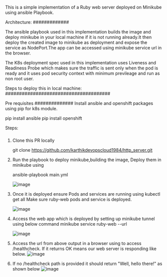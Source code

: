 This is a simple implementation of a Ruby web server deployed on Minikube using ansible Playbook.

Architecture:
#############

The ansible playbook used in this implementation builds the image and deploy minikube in your local machine if it is not running already.It then deploy the created image to minikube as deployment and expose the service as NodePort.The app can be accessed using minikube service <service name> url in the browser.
  
The K8s deployment spec used in this implementation uses Liveness and Readiness Probe which makes sure the traffic is sent only when the pod is ready and it uses pod security context with minimum previleage and run as non root user.
  
Steps to deploy this in local machine:
######################################

Pre requisites
##############
Install ansible and openshift packages using pip for k8s module.

pip install ansible
pip install openshift

Steps:
#####
1. Clone this PR locally

   git clone https://github.com/karthikdevopscloud1984/http_server.git

2. Run the playbook to deploy minikube,building the image, Deploy them in minikube using 

   ansible-playbook main.yml
   
   ![image](https://user-images.githubusercontent.com/49113322/137111627-7cb358ae-0c77-490d-bf0f-6d66c2448064.png)

   
3. Once it is deployed ensure Pods and services are running using
   kubectl get all 
   Make sure ruby-web pods and service is deployed.
   
   ![image](https://user-images.githubusercontent.com/49113322/137113936-57ddc5b5-b7c6-4b9e-a01b-1b64da9628f0.png)

4. Access the web app which is deployed by setting up minikube tunnel using below command
   minikube service ruby-web --url
   
   ![image](https://user-images.githubusercontent.com/49113322/137114160-5de0244b-85fe-42fa-b582-f8b7913a9da9.png)
   
5. Access the url from above output in a browser using to access /healthcheck. If it returns OK means our web server is responding like below.
   ![image](https://user-images.githubusercontent.com/49113322/137114657-b7f70837-fb52-492e-8b09-49dd2fc8b828.png)
6. If no /healthcheck path is provided it should return "Well, hello there!" as shown below
   ![image](https://user-images.githubusercontent.com/49113322/137114838-452303c5-9255-4640-af3c-8ef087f38639.png)

